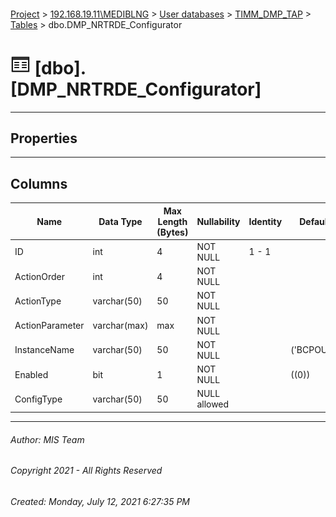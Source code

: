#### 

[Project](../../../../index.md) > [192.168.19.11\\MEDIBLNG](../../../index.md) > [User databases](../../index.md) > [TIMM_DMP_TAP](../index.md) > [Tables](Tables.md) > dbo.DMP_NRTRDE_Configurator

# ![Tables](../../../../Images/Table32.png) [dbo].[DMP_NRTRDE_Configurator]

---

## <a name="#properties"></a>Properties



---

## <a name="#columns"></a>Columns

| Name | Data Type | Max Length (Bytes) | Nullability | Identity | Default |
|---|---|---|---|---|---|
| ID | int | 4 | NOT NULL | 1 - 1 |  |
| ActionOrder | int | 4 | NOT NULL |  |  |
| ActionType | varchar(50) | 50 | NOT NULL |  |  |
| ActionParameter | varchar(max) | max | NOT NULL |  |  |
| InstanceName | varchar(50) | 50 | NOT NULL |  | ('BCPOUT') |
| Enabled | bit | 1 | NOT NULL |  | ((0)) |
| ConfigType | varchar(50) | 50 | NULL allowed |  |  |


---

###### Author:  MIS Team

###### Copyright 2021 - All Rights Reserved

###### Created: Monday, July 12, 2021 6:27:35 PM

